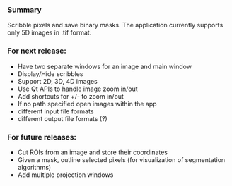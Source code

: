 ### Summary

Scribble pixels and save binary masks. The application currently supports only 5D images in .tif format.

### For next release:

* Have two separate windows for an image and main window
* Display/Hide scribbles
* Support 2D, 3D, 4D images
* Use Qt APIs to handle image zoom in/out
* Add shortcuts for +/- to zoom in/out
* If no path specified open images within the app
* different input file formats
* different output file formats (?)

### For future releases:

* Cut ROIs from an image and store their coordinates
* Given a mask, outline selected pixels (for visualization of segmentation algorithms)
* Add multiple projection windows
